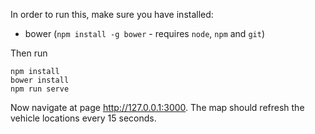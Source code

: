 In order to run this, make sure you have installed:
- bower (`npm install -g bower` - requires `node`, `npm` and `git`)

Then run

	npm install
	bower install
	npm run serve

Now navigate at page http://127.0.0.1:3000. The map should refresh the vehicle locations every 15 seconds.
